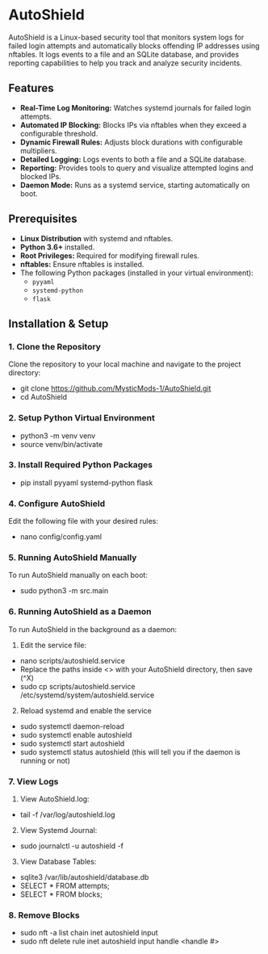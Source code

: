 # AutoShield

AutoShield is a Linux-based security tool that monitors system logs for failed login attempts 
and automatically blocks offending IP addresses using nftables. It logs events to a file and 
an SQLite database, and provides reporting capabilities to help you track and analyze security incidents.

## Features

- **Real-Time Log Monitoring:** Watches systemd journals for failed login attempts.
- **Automated IP Blocking:** Blocks IPs via nftables when they exceed a configurable threshold.
- **Dynamic Firewall Rules:** Adjusts block durations with configurable multipliers.
- **Detailed Logging:** Logs events to both a file and a SQLite database.
- **Reporting:** Provides tools to query and visualize attempted logins and blocked IPs.
- **Daemon Mode:** Runs as a systemd service, starting automatically on boot.

## Prerequisites

- **Linux Distribution** with systemd and nftables.
- **Python 3.6+** installed.
- **Root Privileges:** Required for modifying firewall rules.
- **nftables:** Ensure nftables is installed.
- The following Python packages (installed in your virtual environment):
  - `pyyaml`
  - `systemd-python`
  - `flask`

## Installation & Setup

### 1. Clone the Repository

Clone the repository to your local machine and navigate to the project directory:

- git clone https://github.com/MysticMods-1/AutoShield.git
- cd AutoShield

### 2. Setup Python Virtual Environment

- python3 -m venv venv
- source venv/bin/activate

### 3. Install Required Python Packages

- pip install pyyaml systemd-python flask

### 4. Configure AutoShield

Edit the following file with your desired rules:
- nano config/config.yaml

### 5. Running AutoShield Manually

To run AutoShield manually on each boot:
- sudo python3 -m src.main

### 6. Running AutoShield as a Daemon

To run AutoShield in the background as a daemon:

1. Edit the service file:
- nano scripts/autoshield.service
- Replace the paths inside <> with your AutoShield directory, then save (^X)
- sudo cp scripts/autoshield.service /etc/systemd/system/autoshield.service

2. Reload systemd and enable the service
- sudo systemctl daemon-reload
- sudo systemctl enable autoshield
- sudo systemctl start autoshield
- sudo systemctl status autoshield (this will tell you if the daemon is running or not)

### 7. View Logs

1. View AutoShield.log:
- tail -f /var/log/autoshield.log

2. View Systemd Journal:
- sudo journalctl -u autoshield -f

3. View Database Tables:
- sqlite3 /var/lib/autoshield/database.db
- SELECT * FROM attempts;
- SELECT * FROM blocks;

### 8. Remove Blocks
- sudo nft -a list chain inet autoshield input
- sudo nft delete rule inet autoshield input handle <handle #>
